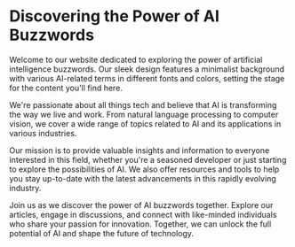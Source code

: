 <!--font:Inter-->

# Discovering the Power of AI Buzzwords

Welcome to our website dedicated to exploring the power of artificial intelligence buzzwords. Our sleek design features a minimalist background with various AI-related terms in different fonts and colors, setting the stage for the content you'll find here.

We're passionate about all things tech and believe that AI is transforming the way we live and work. From natural language processing to computer vision, we cover a wide range of topics related to AI and its applications in various industries.

Our mission is to provide valuable insights and information to everyone interested in this field, whether you're a seasoned developer or just starting to explore the possibilities of AI. We also offer resources and tools to help you stay up-to-date with the latest advancements in this rapidly evolving industry.

Join us as we discover the power of AI buzzwords together. Explore our articles, engage in discussions, and connect with like-minded individuals who share your passion for innovation. Together, we can unlock the full potential of AI and shape the future of technology.

<!--

Write me markdown content of website with wallpaper:

"A minimalist design featuring AI-related buzzwords in different fonts and colors"

The header of the page should not be copy of the text but rather a real content of the website which is using this wallpaper.


---


# AI Buzzwords Wallpaper

This minimalist wallpaper design features various AI-related buzzwords in different fonts and colors. It's perfect for anyone who loves technology and wants to showcase their interest in AI.

Whether you're a tech enthusiast, a developer, or just someone who appreciates the power of artificial intelligence, this wallpaper is sure to make a statement on your desktop or mobile device.

So why not download it today and add some personality to your digital workspace? With its sleek design and eye-catching typography, this AI buzzwords wallpaper is sure to impress!


---


Heading should not include word "wallpaper". The website should not be about the wallpaper itself, wallpaper is just a related background, rewrite whole content.


---


# AI Buzzwords: The Future of Technology

Welcome to our website dedicated to exploring the exciting world of artificial intelligence. Our minimalist design features a sleek background with various AI-related buzzwords in different fonts and colors, setting the tone for the content you'll find here.

We're passionate about all things tech and believe that AI is the future of technology. From machine learning to natural language processing, we cover a wide range of topics related to AI and its applications in various industries.

Our goal is to provide valuable insights and information to everyone interested in this field, whether you're a seasoned developer or just starting to explore the possibilities of AI. We also offer resources and tools to help you stay up-to-date with the latest advancements in this rapidly evolving industry.

So why not join us on this exciting journey? Explore our articles, participate in discussions, and connect with like-minded individuals who share your passion for AI. Together, we can shape the future of technology and unlock its full potential.


---


Heading is too long, rewrite whole content.


---


# Exploring the World of AI Buzzwords

Welcome to our website dedicated to exploring the exciting world of artificial intelligence. Our minimalist design features a sleek background with various AI-related buzzwords in different fonts and colors, setting the tone for the content you'll find here.

We're passionate about all things tech and believe that AI is the future of technology. From machine learning to natural language processing, we cover a wide range of topics related to AI and its applications in various industries.

Our goal is to provide valuable insights and information to everyone interested in this field, whether you're a seasoned developer or just starting to explore the possibilities of AI. We also offer resources and tools to help you stay up-to-date with the latest advancements in this rapidly evolving industry.

Join us on this exciting journey as we explore the world of AI buzzwords. Discover new technologies, learn from experts, and connect with like-minded individuals who share your passion for innovation. Together, we can shape the future of technology and unlock its full potential.


---


Heading is too long, rewrite whole content.


---


# Discovering the Power of AI Buzzwords

Welcome to our website dedicated to exploring the power of artificial intelligence buzzwords. Our sleek design features a minimalist background with various AI-related terms in different fonts and colors, setting the stage for the content you'll find here.

We're passionate about all things tech and believe that AI is transforming the way we live and work. From natural language processing to computer vision, we cover a wide range of topics related to AI and its applications in various industries.

Our mission is to provide valuable insights and information to everyone interested in this field, whether you're a seasoned developer or just starting to explore the possibilities of AI. We also offer resources and tools to help you stay up-to-date with the latest advancements in this rapidly evolving industry.

Join us as we discover the power of AI buzzwords together. Explore our articles, engage in discussions, and connect with like-minded individuals who share your passion for innovation. Together, we can unlock the full potential of AI and shape the future of technology.


---


Write me a Google font which is best fitting for the website.

Pick from the list:
- Playfair Display
- Great Vibes
- Inter
- Barlow Condensed
- Lobster
- Exo 2
- Orbitron
- Open Sans
- Lato
- Roboto
- Raleway
- Poppins
- Futura
- Dancing Script
- Montserrat
- Alegreya
- IBM Plex Sans


Write just the font name nothing else.


---


Inter

-->
